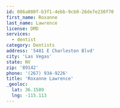 ```yaml
---
id: 086a080f-b3f1-4ebb-9cb0-26de7e230f70
first_name: Roxanne
last_name: Lawrence
license: DMD
services:
  - dentist
category: Dentists
address: '5481 E Charleston Blvd'
city: 'Las Vegas'
state: NV
zip: '89142'
phone: '(267) 934-9226'
title: 'Roxanne Lawrence'
_geoloc:
  lat: 36.1589
  lng: -115.113
---
```

